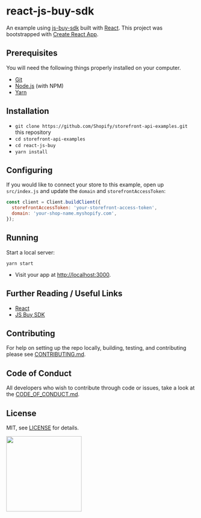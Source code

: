 # react-js-buy-sdk

An example using [js-buy-sdk](https://github.com/Shopify/js-buy-sdk) built with [React](https://facebook.github.io/react/). This project was bootstrapped with [Create React App](https://github.com/facebookincubator/create-react-app).

## Prerequisites

You will need the following things properly installed on your computer.

* [Git](https://git-scm.com/)
* [Node.js](https://nodejs.org/) (with NPM)
* [Yarn](https://yarnpkg.com/en/)

## Installation

* `git clone https://github.com/Shopify/storefront-api-examples.git` this repository
* `cd storefront-api-examples`
* `cd react-js-buy`
* `yarn install`

## Configuring

If you would like to connect your store to this example, open up `src/index.js` and update the `domain` and `storefrontAccessToken`:

```js
const client = Client.buildClient({
  storefrontAccessToken: 'your-storefront-access-token',
  domain: 'your-shop-name.myshopify.com',
});
```

## Running

Start a local server:

```
yarn start
```

* Visit your app at [http://localhost:3000](http://localhost:3000).

## Further Reading / Useful Links

* [React](https://facebook.github.io/react/)
* [JS Buy SDK](https://github.com/Shopify/js-buy-sdk)

## Contributing
For help on setting up the repo locally, building, testing, and contributing
please see [CONTRIBUTING.md](https://github.com/Shopify/storefront-api-examples/blob/master/CONTRIBUTING.md).

## Code of Conduct
All developers who wish to contribute through code or issues, take a look at the
[CODE_OF_CONDUCT.md](https://github.com/Shopify/storefront-api-examples/blob/master/CODE_OF_CONDUCT.md).

## License

MIT, see [LICENSE](https://github.com/Shopify/storefront-api-examples/blob/master/LICENSE.txt) for details.

<img src="https://cdn.shopify.com/shopify-marketing_assets/builds/19.0.0/shopify-full-color-black.svg" width="200" />
